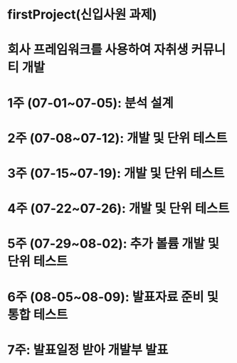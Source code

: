 # firstProject(신입사원 과제)
# 회사 프레임워크를 사용하여 자취생 커뮤니티 개발
# 1주 (07-01~07-05): 분석 설계
# 2주 (07-08~07-12): 개발 및 단위 테스트
# 3주 (07-15~07-19): 개발 및 단위 테스트 
# 4주 (07-22~07-26): 개발 및 단위 테스트
# 5주 (07-29~08-02): 추가 볼륨 개발 및 단위 테스트
# 6주 (08-05~08-09): 발표자료 준비 및 통합 테스트
# 7주: 발표일정 받아 개발부 발표

